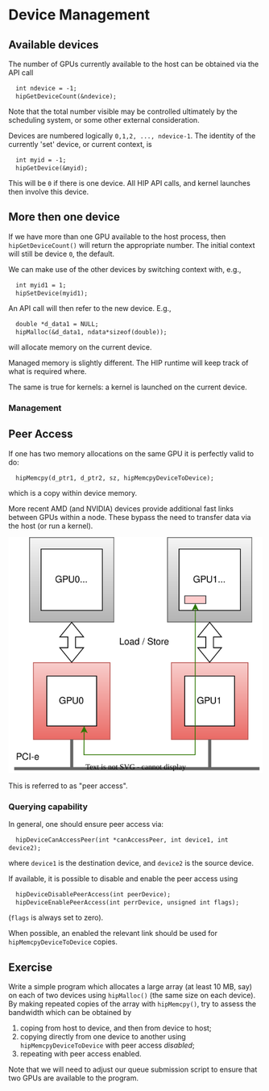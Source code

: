 # Device Management

## Available devices

The number of GPUs currently available to the host can be obtained
via the API call
```
  int ndevice = -1;
  hipGetDeviceCount(&ndevice);
```
Note that the total number visible may be controlled ultimately
by the scheduling system, or some other external consideration.

Devices are numbered logically `0,1,2, ..., ndevice-1`. The identity
of the currently 'set' device, or current context, is
```
  int myid = -1;
  hipGetDevice(&myid);
```
This will be `0` if there is one device. All HIP API calls, and
kernel launches then involve this device.

## More then one device

If we have more than one GPU available to the host process, then
`hipGetDeviceCount()` will return the appropriate number. The
initial context will still be device `0`, the default.

We can make use of the other devices by switching context with,
e.g.,
```
  int myid1 = 1;
  hipSetDevice(myid1);
```
An API call will then refer to the new device. E.g.,
```
  double *d_data1 = NULL;
  hipMalloc(&d_data1, ndata*sizeof(double));
```
will allocate memory on the current device.

Managed memory is slightly different. The HIP runtime will keep track
of what is required where.

The same is true for kernels: a kernel is launched on the current
device.

### Management

## Peer Access

If one has two memory allocations on the same GPU it is perfectly
valid to do:
```
  hipMemcpy(d_ptr1, d_ptr2, sz, hipMemcpyDeviceToDevice);
```
which is a copy within device memory.

More recent AMD (and NVIDIA) devices provide additional fast links between GPUs
within a node. These bypass the need to transfer data via the host (or run a
kernel).

![GPU peer access](../images/gpu-p2p.svg)

This is referred to as "peer access".

### Querying capability

In general, one should ensure peer access via:
```
  hipDeviceCanAccessPeer(int *canAccessPeer, int device1, int device2);
```
where `device1` is the destination device, and `device2` is the source
device.

If available, it is possible to disable and enable the peer access using
```
  hipDeviceDisablePeerAccess(int peerDevice);
  hipDeviceEnablePeerAccess(int perrDevice, unsigned int flags);
```
(`flags` is always set to zero).

When possible, an enabled the relevant link should be used for
`hipMemcpyDeviceToDevice` copies.

## Exercise

Write a simple program which allocates a large array (at least 10
MB, say) on each of two devices using `hipMalloc()` (the same size
on each device). By making repeated copies of the array with
`hipMemcpy()`, try to assess the bandwidth which can be obtained by

1. coping from host to device, and then from device to host;
2. copying directly from one device to another using `hipMemcpyDeviceToDevice`
   with peer access *disabled*;
3. repeating with peer access enabled.

Note that we will need to adjust our queue submission script to ensure
that two GPUs are available to the program.
